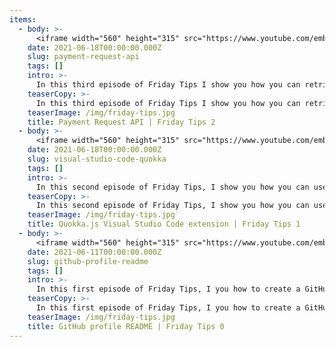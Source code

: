 ```yaml
---
items:
  - body: >-
      <iframe width="560" height="315" src="https://www.youtube.com/embed/-yB0KrCuu7o" title="YouTube video player" frameborder="0" allow="accelerometer; autoplay; clipboard-write; encrypted-media; gyroscope; picture-in-picture" allowfullscreen></iframe>
    date: 2021-06-18T00:00:00.000Z
    slug: payment-request-api
    tags: []
    intro: >-
      In this third episode of Friday Tips I show you how you can retrieve billing information from a user by using the Payment Request API.
    teaserCopy: >-
      In this third episode of Friday Tips I show you how you can retrieve billing information from a user by using the Payment Request API.
    teaserImage: /img/friday-tips.jpg
    title: Payment Request API | Friday Tips 2
  - body: >-
      <iframe width="560" height="315" src="https://www.youtube.com/embed/bN695JOSyw4" title="YouTube video player" frameborder="0" allow="accelerometer; autoplay; clipboard-write; encrypted-media; gyroscope; picture-in-picture" allowfullscreen></iframe>
    date: 2021-06-18T00:00:00.000Z
    slug: visual-studio-code-quokka
    tags: []
    intro: >-
      In this second episode of Friday Tips, I show you how you can use the Visual Studio Code extension Quokka.js to display runtime values next to your code.
    teaserCopy: >-
      In this second episode of Friday Tips, I show you how you can use the Visual Studio Code extension Quokka.js to display runtime values next to your code.
    teaserImage: /img/friday-tips.jpg
    title: Quokka.js Visual Studio Code extension | Friday Tips 1
  - body: >-
      <iframe width="560" height="315" src="https://www.youtube.com/embed/ewtT4NJX6NA" title="YouTube video player" frameborder="0" allow="accelerometer; autoplay; clipboard-write; encrypted-media; gyroscope; picture-in-picture" allowfullscreen></iframe>
    date: 2021-06-11T00:00:00.000Z
    slug: github-profile-readme
    tags: []
    intro: >-
      In this first episode of Friday Tips, I you how to create a GitHub Profile README to give personality to your GitHub profile.
    teaserCopy: >-
      In this first episode of Friday Tips, I you how to create a GitHub Profile README to give personality to your GitHub profile.
    teaserImage: /img/friday-tips.jpg
    title: GitHub profile README | Friday Tips 0
---
```

